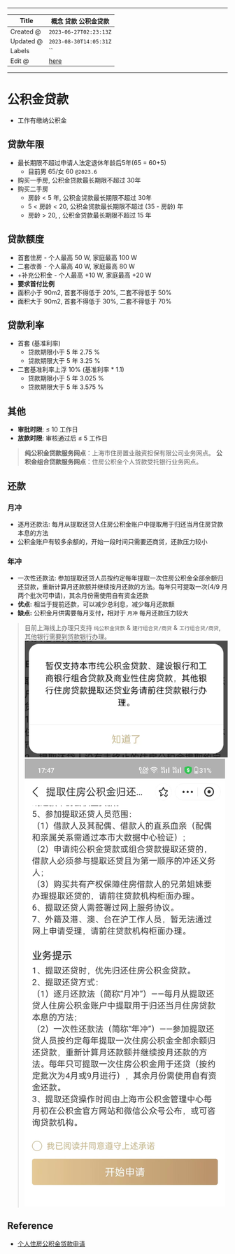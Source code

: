 -----

| Title     | 概念 贷款 公积金贷款                                     |
| --------- | ----------------------------------------------- |
| Created @ | `2023-06-27T02:23:13Z`                          |
| Updated @ | `2023-08-30T14:05:31Z`                          |
| Labels    | \`\`                                            |
| Edit @    | [here](https://github.com/junxnone/F/issues/92) |

-----

# 公积金贷款

  - 工作有缴纳公积金

## 贷款年限

  - 最长期限不超过申请人法定退休年龄后5年(65 = 60+5)
      - 目前男 65/女 60 `@2023.6`
  - 购买一手房, 公积金贷款最长期限不超过 30年
  - 购买二手房
      - 房龄 \< 5 年, 公积金贷款最长期限不超过 30年
      - 5 \< 房龄 \< 20, 公积金贷款最长期限不超过 (35 - 房龄) 年
      - 房龄 \> 20, , 公积金贷款最长期限不超过 15 年

## 贷款额度

  - 首套住房 - 个人最高 50 W, 家庭最高 100 W
  - 二套改善 - 个人最高 40 W, 家庭最高 80 W
  - \+补充公积金 - 个人最高 +10 W, 家庭最高 +20 W
  - **要求首付比例**
  - 面积小于 90m2, 首套不得低于 20%, 二套不得低于 50%
  - 面积大于 90m2, 首套不得低于 30%, 二套不得低于 70%

## 贷款利率

  - 首套 (基准利率)
      - 贷款期限小于 5 年 2.75 %
      - 贷款期限大于 5 年 3.25 %
  - 二套基准利率上浮 10% (基准利率 \* 1.1)
      - 贷款期限小于 5 年 3.025 %
      - 贷款期限大于 5 年 3.575 %

## 其他

  - **审批时限**: ≤ 10 工作日
  - **放款时限**: 审核通过后 ≤ 5 工作日

> **纯公积金贷款服务网点**：上海市住房置业融资担保有限公司业务网点。 **公积金组合贷款服务网点**：住房公积金个人贷款受托银行业务网点。

## 还款

### 月冲

  - 逐月还款法: 每月从提取还贷人住房公积金账户中提取用于归还当月住房贷款本息的方法
  - 公积金账户有较多余额的，开始一段时间只需要还商贷，还款压力较小

### 年冲

  - 一次性还款法:
    参加提取还贷人员按约定每年提取一次住房公积金全部余额归还贷款，重新计算月还款额并继续按月还款的方法。每年只可提取一次(4/9
    月两个批次可申请)，其余月份需使用自有资金还款
  - **优点:** 相当于提前还款，可以减少总利息，减少每月还款额
  - **缺点:** 公积金月供需要每月支付，相对于 `月冲` 每月还款压力较大

> 目前上海线上办理只支持 `纯公积金贷款` & `建行组合贷/商贷` & `工行组合贷/商贷`, 其他银行需要到贷款银行办理。
> ![image](media/b5849bf694910a8d8367c019af5a225c3387daf8.png)
> ![image](media/37bdbc03cc887aa41b4ea2b38d4167a19d9832f3.png)

## Reference

  - [个人住房公积金贷款申请](https://www.shgjj.com/html/newxxgk/ywzn/sydk/dksq/209130.html)

